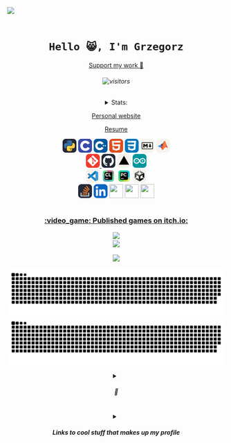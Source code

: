 <!-- individual links and https://simpleicons.org/ !-->
<!-- in your header -->
<link rel="stylesheet" href="https://cdn.jsdelivr.net/gh/devicons/devicon@latest/devicon.min.css">

<div align="center">
<img src="https://media1.giphy.com/media/OfgFXNVi8gnEXvbske/giphy.gif" height="50" align="left"/><br><br>

</div>

<div align="center">
  
# `Hello 😸, I'm Grzegorz`
<a href="https://www.buymeacoffee.com/jirafey"> Support my work 💛</a>
  
###### ![visitors](https://vbr.wocr.tk/badge?page_id=Jirafey.Jirafey&lcolor=F4E892&color=F0CD7B&style=for-the-badge&logo=Github&logoColor=000000)  
  
<details>
<summary>Stats:</summary>
<img src="https://github-readme-stats-k4xr.vercel.app/api/top-langs/?username=Jirafey&langs_count=4&layout=compact&bg_color=20,f4e892,f1ce7d,f5e58d,f0cd7b,f0cd7b&title_color=4B311A&text_color=000&count_private=true&hide_border=true"count_private=true&theme=deafult" style="width: 50%; max-width: 50%; min-width: 50%;">
<img alt="GitHub stats" src="https://github-readme-stats-k4xr.vercel.app/api?username=Jirafey&hide=prs&bg_color=80,f0cd7b,f1ce7d,f5e58d,f4e892,81613a,f2cf7b&title_color=4B311A&text_color=000&count_private=true&hide_border=true" style="width: 50%; max-width: 50%; min-width: 50%;">

#

</details>

<a href="https://grzegorzkmita.com">Personal website</a>
</div>                   
<div align="center">
  <a href="grzegorz-kmita-resume.pdf">Resume</a>
<p align="center"> 
  <a href="grzegorz-kmita-resume.pdf">
<div align="center"><a href="https://www.python.org">
<a href="https://www.python.org"><picture><source media="(prefers-color-scheme: dark)" srcset="images/Python-Light.svg">
<img height="32" width="32" alt="Python" src="images/Python-Dark.svg"></picture></a> 
<img height="32" width="32" src="images/C.svg" /></a> 
<a href="https://www.python.org"><img height="32" width="32" src="images/CPP.svg" /></a> 
<a href="https://www.python.org"><img height="32" width="32" src="images/HTML.svg" /></a> 
<a href="https://www.python.org"><img height="32" width="32" src="images/CSS.svg" /></a>  
<picture><source media="(prefers-color-scheme: dark)" srcset="images/Markdown-Dark.svg">
<a href="https://www.python.org"><img height="32" width="32" alt="Markdown" src="images/Markdown-Light.svg"></picture></a>
<a href="https://www.python.org"><picture><source media="(prefers-color-scheme: dark)" srcset="images/Matlab-Dark.svg">
<a href="https://www.python.org"><img height="32" width="32" alt="Matlab" src="images/Matlab-Light.svg"></picture></a>
</div><div align="center">
<a href="https://www.python.org"><img height="32" width="32" src="images/Git.svg" />
<a href="https://www.python.org"><picture><source media="(prefers-color-scheme: dark)" srcset="images/Github-Light.svg">
<a href="https://www.python.org"><img height="32" width="32" alt="Github" src="images/Github-Dark.svg"></picture></a>                                                                                     <a href="https://grzegorzkmita.com"><picture><source media="(prefers-color-scheme: dark)" srcset="images/Vercel-Dark.svg">
<a href="https://www.python.org"><img height="32" width="32" alt="Vercel" src="images/Vercel-Light.svg"></picture></a>
<a href="https://grzegorzkmita.com">
<a href="https://www.python.org"><img height="32" width="32" src="https://raw.githubusercontent.com/Jirafey/Jirafey/601f276a8c25cf415fca2137ea7d24b99b1f1b10/images/Arduino.svg" </img></a>
<!--  do all the icons like this :)-->
  </div><div align="center">
<a href="https://www.python.org"><picture><source media="(prefers-color-scheme: dark)" srcset="images/VSCode-Dark.svg">
<a href="https://www.python.org"><img height="32" width="32" alt="VSCode" src="images/VSCode-Light.svg"></picture></a>                           
<a href="https://www.python.org"><img height="32" width="32" src="images/clion.png" /></a> 
<a href="https://www.python.org"><img height="32" width="32" src="images/pycharm-high-res.png" /></a> 
<a href="https://www.python.org"><source media="(prefers-color-scheme: dark)" srcset="Unity-Dark.svg">
<img height="32" width="32" alt="Unity" src="images/Unity-Light.svg"></picture></a>
  </div>
<div align="center">                                  
<a href="https://www.python.org"><picture><source media="(prefers-color-scheme: dark)" srcset="images/StackOverflow-Light.svg">
<img height="32" width="32" alt="StackOverflow" src="images/StackOverflow-Dark.svg"></picture></a>                                                                     <a href="https://www.python.org"><picture><source media="(prefers-color-scheme: dark)" srcset="images/LinkedIn.svg">
<a href="https://www.python.org"><img height="32" width="32" alt="LinkedIn" src="images/LinkedIn.svg" </img></picture></a>                                             <a href="https://www.python.org"><img height="32" width="32" src="https://cdn.simpleicons.org/Itch.io/" </img></a>   
<a href="https://www.python.org"><img height="32" width="32" src="https://cdn.simpleicons.org/BuyMeACoffee/" </img></a>   
<a href="https://www.python.org"><img height="32" width="32" src="https://grzegorzkmita.com/images/email.png"</img></a> 
</div>
                                                                                                             
#
                                                                            
<h3><a href="https://jirafey.itch.io"> :video_game: Published games on itch.io:</h3></a>
<a href="https://jirafey.itch.io/teacup-adventure"><img src="https://user-images.githubusercontent.com/97115044/211327111-82001490-b05e-4cc1-87bb-ad0317351ab4.png" padding="10px"/></a>
          
<div align="center">
<a href="https://jirafey.itch.io/squaremadness"><img src="https://user-images.githubusercontent.com/97115044/211327312-3b9ac0c9-104e-47ea-8d88-8d65bfbba1d8.png" padding="10px"/> </a>
                  
<a href="https://jirafey.itch.io/pong"><img src="https://user-images.githubusercontent.com/97115044/211326562-7d06b0e3-c40f-4eed-a733-687e071a8565.png" padding="10px"/> </a> 

  </div>
  
![github contribution grid snake animation](https://raw.githubusercontent.com/Jirafey/Jirafey/output/github-contribution-grid-snake-dark.svg#gh-dark-mode-only)![github contribution grid snake animation](https://raw.githubusercontent.com/Jirafey/Jirafey/output/github-contribution-grid-snake.svg#gh-light-mode-only)

<div align ="center">
<details>
<summary><h5>💬 </h5></summary> 

Polish - Native <br>
English - C1 <br>
Chinese (Mandarin) - B1 <br>
German - A2 <br>
Dutch - A1 <br>

#

</div>
</details><br>
<div align ="center">
<details>
<summary> <h5> Links to cool stuff that makes up my profile</h5> </summary>


[`Gradient Github Stats`](https://github.com/anuraghazra/github-readme-stats#readme)

[`Github contributions snake`](https://github.com/Platane/snk#readme)

[`Skill icons`](https://github.com/tandpfun/skill-icons#readme)

[`Running cat GIF creator`](https://giphy.com/otajaider)
                    
[`Simple icons`](https://github.com/simple-icons/simple-icons#readme)
</div>                                                                                                                         
</details>
